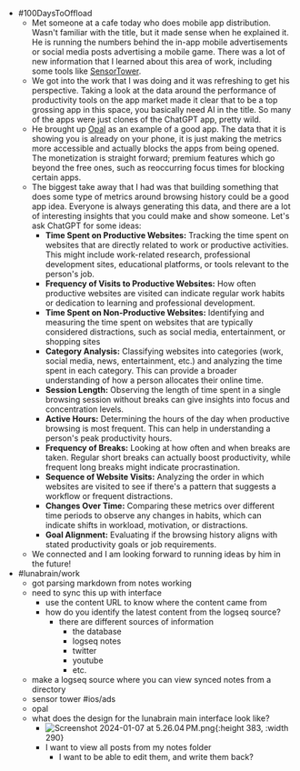 - #100DaysToOffload
	- Met someone at a cafe today who does mobile app distribution. Wasn't familiar with the title, but it made sense when he explained it. He is running the numbers behind the in-app mobile advertisements or social media posts advertising a mobile game. There was a lot of new information that I learned about this area of work, including some tools like [SensorTower](https://sensortower.com/).
	- We got into the work that I was doing and it was refreshing to get his perspective. Taking a look at the data around the performance of productivity tools on the app market made it clear that to be a top grossing app in this space, you basically need AI in the title. So many of the apps were just clones of the ChatGPT app, pretty wild.
	- He brought up [Opal](https://www.opal.so/) as an example of a good app. The data that it is showing you is already on your phone, it is just making the metrics more accessible and actually blocks the apps from being opened. The monetization is straight forward; premium features which go beyond the free ones, such as reoccurring focus times for blocking certain apps.
	- The biggest take away that I had was that building something that does some type of metrics around browsing history could be a good app idea. Everyone is always generating this data, and there are a lot of interesting insights that you could make and show someone. Let's ask ChatGPT for some ideas:
		- **Time Spent on Productive Websites:** Tracking the time spent on websites that are directly related to work or productive activities. This might include work-related research, professional development sites, educational platforms, or tools relevant to the person's job.
		- **Frequency of Visits to Productive Websites:** How often productive websites are visited can indicate regular work habits or dedication to learning and professional development.
		- **Time Spent on Non-Productive Websites:** Identifying and measuring the time spent on websites that are typically considered distractions, such as social media, entertainment, or shopping sites
		- **Category Analysis:** Classifying websites into categories (work, social media, news, entertainment, etc.) and analyzing the time spent in each category. This can provide a broader understanding of how a person allocates their online time.
		- **Session Length:** Observing the length of time spent in a single browsing session without breaks can give insights into focus and concentration levels.
		- **Active Hours:** Determining the hours of the day when productive browsing is most frequent. This can help in understanding a person's peak productivity hours.
		- **Frequency of Breaks:** Looking at how often and when breaks are taken. Regular short breaks can actually boost productivity, while frequent long breaks might indicate procrastination.
		- **Sequence of Website Visits:** Analyzing the order in which websites are visited to see if there's a pattern that suggests a workflow or frequent distractions.
		- **Changes Over Time:** Comparing these metrics over different time periods to observe any changes in habits, which can indicate shifts in workload, motivation, or distractions.
		- **Goal Alignment:** Evaluating if the browsing history aligns with stated productivity goals or job requirements.
	- We connected and I am looking forward to running ideas by him in the future!
- #lunabrain/work
	- got parsing markdown from notes working
	- need to sync this up with interface
		- use the content URL to know where the content came from
		- how do you identify the latest content from the logseq source?
			- there are different sources of information
				- the database
				- logseq notes
				- twitter
				- youtube
				- etc.
	- make a logseq source where you can view synced notes from a directory
	- sensor tower #ios/ads
	- opal
	- what does the design for the lunabrain main interface look like?
		- ![Screenshot 2024-01-07 at 5.26.04 PM.png](../assets/Screenshot_2024-01-07_at_5.26.04 PM_1704677184609_0.png){:height 383, :width 290}
		- I want to view all posts from my notes folder
			- I want to be able to edit them, and write them back?